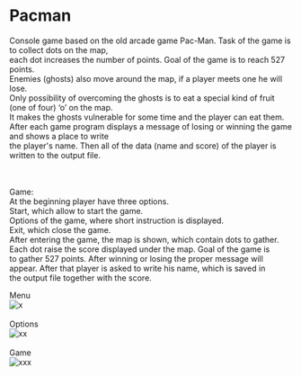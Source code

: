 # Pacman

Console game based on the old arcade game Pac-Man. Task of the game is to collect dots on the map, </br>
each dot increases the number of points. Goal of the game is to reach 527 points. </br>
Enemies (ghosts) also move around the map, if a player meets one he will lose. </br>
Only possibility of overcoming the ghosts is to eat a special kind of fruit (one of four) ‘o’ on the map.</br>
It makes the ghosts vulnerable for some time and the player can eat them. </br>
After each game program displays a message of losing or winning the game and shows a place to write  </br>
the player's name. Then all of the data (name and score) of the player is written to the output file.  </br> </br> </br>

Game: </br>
At the beginning player have three options.  </br>
Start, which allow to start the game.  </br>
Options of the game, where short instruction is displayed. </br>
Exit, which close the game.  </br>
After entering the game, the map is shown, which contain dots to gather. Each dot raise the score displayed under the map. Goal of the game is  </br>
to gather 527 points. After winning or losing the proper message will appear. After that player is asked to write his name, which is saved in </br>
the output file together with the score.

Menu </br>
![x](https://user-images.githubusercontent.com/56159258/157216690-984b2266-b234-46f3-884f-99cba7ae47fe.png)
</br></br>
Options </br>
![xx](https://user-images.githubusercontent.com/56159258/157216759-09702bc7-acea-435c-82cf-108d0698b36c.png)
</br></br>
Game </br>
![xxx](https://user-images.githubusercontent.com/56159258/157216811-b52aa431-44f2-44f5-92b2-49b06d9ca4e2.png)
 </br></br>

